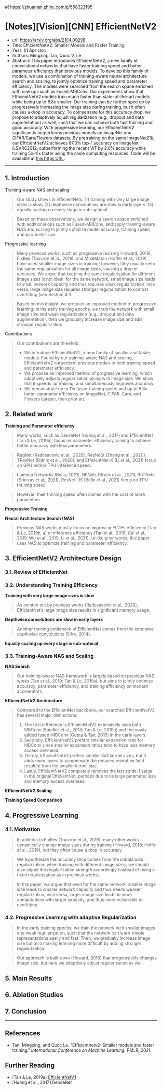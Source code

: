 #! https://zhuanlan.zhihu.com/p/558323195
# [Notes][Vision][CNN] EfficientNetV2

* url: https://arxiv.org/abs/2104.00298
* Title: EfficientNetV2: Smaller Models and Faster Training
* Year: 01 Apr `2021`
* Authors: Mingxing Tan, Quoc V. Le
* Abstract: This paper introduces EfficientNetV2, a new family of convolutional networks that have faster training speed and better parameter efficiency than previous models. To develop this family of models, we use a combination of training-aware neural architecture search and scaling, to jointly optimize training speed and parameter efficiency. The models were searched from the search space enriched with new ops such as Fused-MBConv. Our experiments show that EfficientNetV2 models train much faster than state-of-the-art models while being up to 6.8x smaller. Our training can be further sped up by progressively increasing the image size during training, but it often causes a drop in accuracy. To compensate for this accuracy drop, we propose to adaptively adjust regularization (e.g., dropout and data augmentation) as well, such that we can achieve both fast training and good accuracy. With progressive learning, our EfficientNetV2 significantly outperforms previous models on ImageNet and CIFAR/Cars/Flowers datasets. By pretraining on the same ImageNet21k, our EfficientNetV2 achieves 87.3% top-1 accuracy on ImageNet ILSVRC2012, outperforming the recent ViT by 2.0% accuracy while training 5x-11x faster using the same computing resources. Code will be available at [this https URL](https://github.com/google/automl/tree/master/efficientnetv2).

----------------------------------------------------------------------------------------------------

## 1. Introduction

Training-aware NAS and scaling

> Our study shows in EfficientNets: (1) training with very large image sizes is slow; (2) depthwise convolutions are slow in early layers. (3) equally scaling up every stage is sub-optimal.

> Based on these observations, we design a search space enriched with additional ops such as Fused-MBConv, and apply training-aware NAS and scaling to jointly optimize model accuracy, training speed, and parameter size.

Progressive learning

> Many previous works, such as progressive resizing (Howard, 2018), FixRes (Touvron et al., 2019), and Mix&Match (Hoffer et al., 2019), have used smaller image sizes in training; however, they usually keep the same regularization for all image sizes, causing a drop in accuracy. We argue that keeping the same regularization for different image sizes is not ideal: for the same network, small image size leads to small network capacity and thus requires weak regularization; vice versa, large image size requires stronger regularization to combat overfitting (see Section 4.1).

> Based on this insight, we propose an improved method of progressive learning: in the early training epochs, we train the network with small image size and weak regularization (e.g., dropout and data augmentation), then we gradually increase image size and add stronger regularization.

Contributions

> Our contributions are threefold:
> * We introduce EfficientNetV2, a new family of smaller and faster models. Found by our training-aware NAS and scaling, EfficientNetV2 outperform previous models in both training speed and parameter efficiency.
> * We propose an improved method of progressive learning, which adaptively adjusts regularization along with image size. We show that it speeds up training, and simultaneously improves accuracy.
> * We demonstrate up to 11x faster training speed and up to 6.8x better parameter efficiency on ImageNet, CIFAR, Cars, and Flowers dataset, than prior art.

## 2. Related work

**Training and Parameter efficiency**

> Many works, such as DenseNet (Huang et al., 2017) and EfficientNet (Tan & Le, 2019a), focus on parameter efficiency, aiming to achieve better accuracy with less parameters.

> RegNet (Radosavovic et al., 2020), ResNeSt (Zhang et al., 2020), TResNet (Ridnik et al., 2020), and EfficientNet-X (Li et al., 2021) focus on GPU and/or TPU inference speed.

> Lambda Networks (Bello, 2021), NFNets (Brock et al., 2021), BoTNets (Srinivas et al., 2021), ResNet-RS (Bello et al., 2021) focus on TPU training speed.

> However, their training speed often comes with the cost of more parameters.

**Progressive Training**

**Neural Architecture Search (NAS)**

> Previous NAS works mostly focus on improving FLOPs efficiency (Tan & Le, 2019b, a) or inference efficiency (Tan et al., 2019; Cai et al., 2019; Wu et al., 2019; Li et al., 2021). Unlike prior works, this paper uses NAS to optimize training and parameter efficiency.

## 3. EfficientNetV2 Architecture Design

### 3.1. Review of EfficientNet

### 3.2. Understanding Training Efficiency

**Training with very large image sizes is slow**

> As pointed out by previous works (Radosavovic et al., 2020), EfficientNet’s large image size results in significant memory usage.

**Depthwise convolutions are slow in early layers**

> Another training bottleneck of EfficientNet comes from the extensive depthwise convolutions (Sifre, 2014).

**Equally scaling up every stage is sub-optimal**

### 3.3. Training-Aware NAS and Scaling

**NAS Search**

> Our training-aware NAS framework is largely based on previous NAS works (Tan et al., 2019; Tan & Le, 2019a), but aims to jointly optimize accuracy, parameter efficiency, and training efficiency on modern accelerators.

**EfficientNetV2 Architecture**

> Compared to the EfficientNet backbone, our searched EfficientNetV2 has several major distinctions:
> 1. The first difference is EfficientNetV2 extensively uses both MBConv (Sandler et al., 2018; Tan & Le, 2019a) and the newly added fused-MBConv (Gupta & Tan, 2019) in the early layers.
> 2. Secondly, EfficientNetV2 prefers smaller expansion ratio for MBConv since smaller expansion ratios tend to have less memory access overhead.
> 3. Thirdly, EfficientNetV2 prefers smaller 3x3 kernel sizes, but it adds more layers to compensate the reduced receptive field resulted from the smaller kernel size.
> 4. Lastly, EfficientNetV2 completely removes the last stride-1 stage in the original EfficientNet, perhaps due to its large parameter size and memory access overhead.

**EfficientNetV2 Scaling**

**Training Speed Comparison**

## 4. Progressive Learning

### 4.1. Motivation

> In addition to FixRes (Touvron et al., 2019), many other works dynamically change image sizes during training (Howard, 2018; Hoffer et al., 2019), but they often cause a drop in accuracy.

> We hypothesize the accuracy drop comes from the unbalanced regularization: when training with different image sizes, we should also adjust the regularization strength accordingly (instead of using a fixed regularization as in previous works).

> In this paper, we argue that even for the same network, smaller image size leads to smaller network capacity and thus needs weaker regularization; vice versa, larger image size leads to more computations with larger capacity, and thus more vulnerable to overfitting.

### 4.2. Progressive Learning with adaptive Regularization

> In the early training epochs, we train the network with smaller images and weak regularization, such that the network can learn simple representations easily and fast. Then, we gradually increase image size but also making learning more difficult by adding stronger regularization.

> Our approach is built upon  (Howard, 2018) that progressively changes image size, but here we adaptively adjust regularization as well.

## 5. Main Results

## 6. Ablation Studies

## 7. Conclusion

----------------------------------------------------------------------------------------------------

## References

* Tan, Mingxing, and Quoc Le. "Efficientnetv2: Smaller models and faster training." *International Conference on Machine Learning*. PMLR, 2021.

## Further Reading

* [Tan & Le, 2019a] [EfficientNetV1](https://zhuanlan.zhihu.com/p/557565000)
* [Huang et al., 2017] DenseNet
